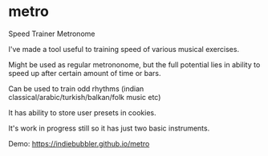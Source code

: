 # metro
Speed Trainer Metronome

I've made a tool useful to training speed of various musical exercises.

Might be used as regular metrononome, but the full potential lies in ability to speed up after certain amount of time or bars.

Can be used to train odd rhythms (indian classical/arabic/turkish/balkan/folk music etc)

It has ability to store user presets in cookies.

It's work in progress still so it has just two basic instruments. 


Demo:
https://indiebubbler.github.io/metro
